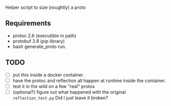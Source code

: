 Helper script to size (roughtly) a proto 
## Requirements 
- protoc 2.6 (executible in path)
- protobuf 3.8 (pip library)
- bash generate_proto run.

## TODO
- [ ] put this inside a docker container.
- [ ] have the protoc and reflection all happen at runtime inside the container.
- [ ] test it in the wild on a few "real" protos
- [ ] (optional?) figure out what happened with the original `reflection_test.py` Did I just leave it broken?